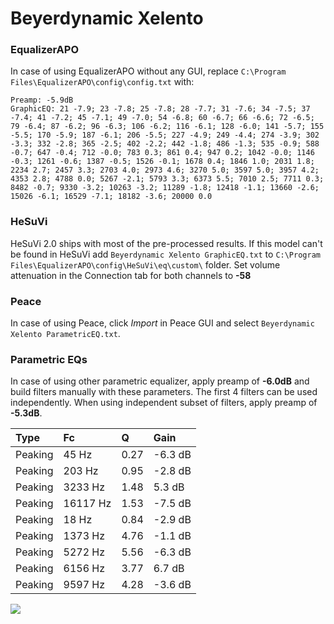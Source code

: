 # Beyerdynamic Xelento

### EqualizerAPO
In case of using EqualizerAPO without any GUI, replace `C:\Program Files\EqualizerAPO\config\config.txt`
with:
```
Preamp: -5.9dB
GraphicEQ: 21 -7.9; 23 -7.8; 25 -7.8; 28 -7.7; 31 -7.6; 34 -7.5; 37 -7.4; 41 -7.2; 45 -7.1; 49 -7.0; 54 -6.8; 60 -6.7; 66 -6.6; 72 -6.5; 79 -6.4; 87 -6.2; 96 -6.3; 106 -6.2; 116 -6.1; 128 -6.0; 141 -5.7; 155 -5.5; 170 -5.9; 187 -6.1; 206 -5.5; 227 -4.9; 249 -4.4; 274 -3.9; 302 -3.3; 332 -2.8; 365 -2.5; 402 -2.2; 442 -1.8; 486 -1.3; 535 -0.9; 588 -0.7; 647 -0.4; 712 -0.0; 783 0.3; 861 0.4; 947 0.2; 1042 -0.0; 1146 -0.3; 1261 -0.6; 1387 -0.5; 1526 -0.1; 1678 0.4; 1846 1.0; 2031 1.8; 2234 2.7; 2457 3.3; 2703 4.0; 2973 4.6; 3270 5.0; 3597 5.0; 3957 4.2; 4353 2.8; 4788 0.0; 5267 -2.1; 5793 3.3; 6373 5.5; 7010 2.5; 7711 0.3; 8482 -0.7; 9330 -3.2; 10263 -3.2; 11289 -1.8; 12418 -1.1; 13660 -2.6; 15026 -6.1; 16529 -7.1; 18182 -3.6; 20000 0.0
```

### HeSuVi
HeSuVi 2.0 ships with most of the pre-processed results. If this model can't be found in HeSuVi add
`Beyerdynamic Xelento GraphicEQ.txt` to `C:\Program Files\EqualizerAPO\config\HeSuVi\eq\custom\` folder.
Set volume attenuation in the Connection tab for both channels to **-58**

### Peace
In case of using Peace, click *Import* in Peace GUI and select `Beyerdynamic Xelento ParametricEQ.txt`.

### Parametric EQs
In case of using other parametric equalizer, apply preamp of **-6.0dB** and build filters manually
with these parameters. The first 4 filters can be used independently.
When using independent subset of filters, apply preamp of **-5.3dB**.

| Type    | Fc       |    Q | Gain    |
|:--------|:---------|:-----|:--------|
| Peaking | 45 Hz    | 0.27 | -6.3 dB |
| Peaking | 203 Hz   | 0.95 | -2.8 dB |
| Peaking | 3233 Hz  | 1.48 | 5.3 dB  |
| Peaking | 16117 Hz | 1.53 | -7.5 dB |
| Peaking | 18 Hz    | 0.84 | -2.9 dB |
| Peaking | 1373 Hz  | 4.76 | -1.1 dB |
| Peaking | 5272 Hz  | 5.56 | -6.3 dB |
| Peaking | 6156 Hz  | 3.77 | 6.7 dB  |
| Peaking | 9597 Hz  | 4.28 | -3.6 dB |

![](https://raw.githubusercontent.com/jaakkopasanen/AutoEq/master/results/oratory1990/harman_in-ear_2017-1/Beyerdynamic%20Xelento/Beyerdynamic%20Xelento.png)